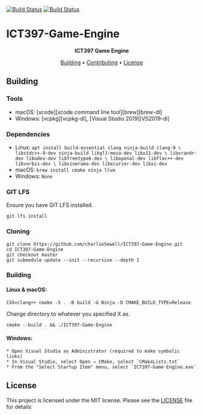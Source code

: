 [![Build Status](https://github.com/charlieSewell/ICT397-Game-Engine/workflows/Windows/badge.svg)](https://github.com/charlieSewell/ICT397-Game-Engine/actions/workflows/Windows.yml)
[![Build Status](https://github.com/charlieSewell/ICT397-Game-Engine/workflows/macOS/badge.svg)](https://github.com/charlieSewell/ICT397-Game-Engine/actions/workflows/macOS.yml)
# ICT397-Game-Engine
<p align=center>
  <b> ICT397 Game Engine </b>
</p>

<p align="center">
  <a href="#building">Building</a> •
  <a href="#contributing">Contributing</a> •
  <a href="#license">License</a>
</p>


## Building
### Tools
* macOS: [xcode][xcode command line tool][brew][brew-dl]
* Windows: [vcpkg][vcpkg-dl], [Visual Studio 2019][VS2019-dl]

### Dependencies
* Linux: `apt install build-essential clang ninja-build clang-9 \
  libstdc++-9-dev ninja-build libgl1-mesa-dev libx11-dev \
  libxrandr-dev libudev-dev libfreetype6-dev \
  libopenal-dev libflac++-dev libvorbis-dev \
  libxinerama-dev libxcursor-dev libxi-dev`
* macOS: `brew install cmake ninja llvm`
* Windows: `None` 

### GIT LFS
Ensure you have GIT LFS installed.
```
git lfs install
```

### Cloning
```
git clone https://github.com/charlieSewell/ICT397-Game-Engine.git
cd ICT397-Game-Engine
git checkout master
git submodule update --init --recursive --depth 1
```

### Building

#### Linux & macOS:
```
CXX=clang++ cmake -S . -B build -G Ninja -D CMAKE_BUILD_TYPE=Release
```
Change directory to whatever you specified X as.
```
cmake --build . && ./ICT397-Game-Engine
```

#### Windows:
    * Open Visual Studio as Administrator (required to make symbolic links)
    * In Visual Studio, select Open → CMake, select `CMakeLists.txt`
    * From the "Select Startup Item" menu, select `ICT397-Game-Engine.exe`

## License
This project is licensed under the MIT license. Please see the [LICENSE](LICENSE) file
for details
